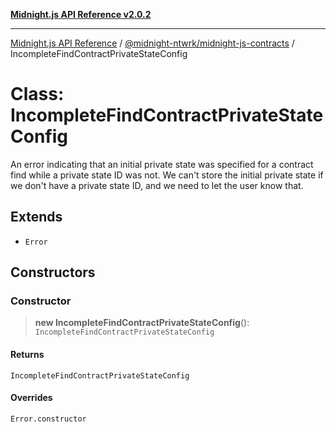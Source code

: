 [**Midnight.js API Reference v2.0.2**](../../../README.md)

***

[Midnight.js API Reference](../../../packages.md) / [@midnight-ntwrk/midnight-js-contracts](../README.md) / IncompleteFindContractPrivateStateConfig

# Class: IncompleteFindContractPrivateStateConfig

An error indicating that an initial private state was specified for a contract find while a
private state ID was not. We can't store the initial private state if we don't have a private state ID,
and we need to let the user know that.

## Extends

- `Error`

## Constructors

### Constructor

> **new IncompleteFindContractPrivateStateConfig**(): `IncompleteFindContractPrivateStateConfig`

#### Returns

`IncompleteFindContractPrivateStateConfig`

#### Overrides

`Error.constructor`
